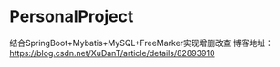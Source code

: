 # PersonalProject
结合SpringBoot+Mybatis+MySQL+FreeMarker实现增删改查
博客地址：https://blog.csdn.net/XuDanT/article/details/82893910
